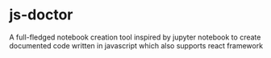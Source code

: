 # js-doctor
A full-fledged notebook creation tool inspired by jupyter notebook to create documented code written in javascript which also supports react framework
